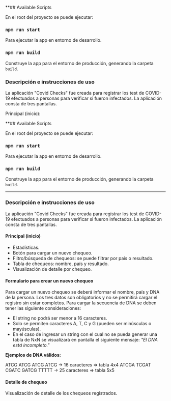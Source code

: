 **## Available Scripts

En el root del proyecto se puede ejecutar:

### `npm run start`

Para ejecutar la app en entorno de desarrollo.

### `npm run build`

Construye la app para el entorno de producción, generando la carpeta `build`.

### Descripción e instrucciones de uso

La aplicación "Covid Checks" fue creada para registrar los test de COVID-19 efectuados a personas para verificar si fueron infectados. La aplicación consta de tres pantallas.

Principal (inicio):


**## Available Scripts

En el root del proyecto se puede ejecutar:

### `npm run start`

Para ejecutar la app en entorno de desarrollo.

### `npm run build`

Construye la app para el entorno de producción, generando la carpeta `build`.

------------


### Descripción e instrucciones de uso

La aplicación "Covid Checks" fue creada para registrar los test de COVID-19 efectuados a personas para verificar si fueron infectados. La aplicación consta de tres pantallas.

#### Principal (inicio)

- Estadísticas.
- Botón para cargar un nuevo chequeo.
- Filtro/búsqueda de chequeos: se puede filtrar por país o resultado.
- Tabla de chequeos: nombre, país y resultado.
- Visualización de detalle por chequeo.

#### Formulario para crear un nuevo chequeo

Para cargar un nuevo chequeo se deberá informar el nombre, país y DNA de la persona. Los tres datos son obligatorios y no se permitirá cargar el registro sin estar completos. Para cargar la secuencia de DNA se deben tener las siguiente consideraciones:

- El string no podrá ser menor a 16 caracteres.
- Solo se permiten caracteres A, T, C y G (pueden ser minúsculas o mayúsculas).
- En el caso de ingresar un string con el cual no se pueda generar una tabla de NxN se visualizará en pantalla el siguiente mensaje: *"El DNA está incompleto."*

**Ejemplos de DNA válidos:**

ATCG ATCG ATCG ATCG -> 16 caracteres => tabla 4x4
ATCGA TCGAT CGATC GATCG TTTTT -> 25 caracteres => tabla 5x5

#### Detalle de chequeo

Visualización de detalle de los chequeos registrados.
